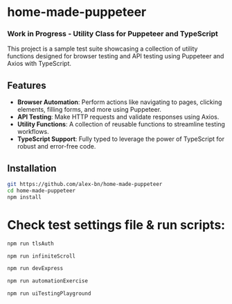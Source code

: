 # home-made-puppeteer

### Work in Progress - Utility Class for Puppeteer and TypeScript

This project is a sample test suite showcasing a collection of utility functions designed for browser testing and API testing using Puppeteer and Axios with TypeScript.

## Features

- **Browser Automation**: Perform actions like navigating to pages, clicking elements, filling forms, and more using Puppeteer.
- **API Testing**: Make HTTP requests and validate responses using Axios.
- **Utility Functions**: A collection of reusable functions to streamline testing workflows.
- **TypeScript Support**: Fully typed to leverage the power of TypeScript for robust and error-free code.

## Installation

```bash
git https://github.com/alex-bn/home-made-puppeteer
cd home-made-puppeteer
npm install
```

# Check test settings file & run scripts:

```bash
npm run tlsAuth

npm run infiniteScroll

npm run devExpress

npm run automationExercise

npm run uiTestingPlayground
```
